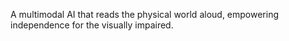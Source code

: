 A multimodal AI that reads the physical world aloud, empowering independence for the visually impaired.